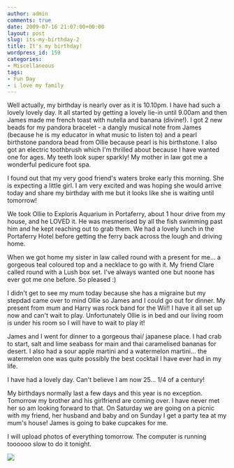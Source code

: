 ```yaml
---
author: admin
comments: true
date: 2009-07-16 21:07:00+00:00
layout: post
slug: its-my-birthday-2
title: It's my birthday!
wordpress_id: 159
categories:
- Miscellaneous
tags:
- Fun Day
- i love my family
---
```


Well actually, my birthday is nearly over as it is 10.10pm.  I have had such a lovely lovely day.  It all started by getting a lovely lie-in until 9.00am and then James made me french toast with nutella and banana (divine!).  I got 2 new beads for my pandora bracelet - a dangly musical note from James (because he is my educator in what music to listen to) and a pearl birthstone pandora bead from Ollie because pearl is his birthstone.  I also got an electric toothbrush which I'm thrilled about because I have wanted one for ages.  My teeth look super sparkly!  My mother in law got me a wonderful pedicure foot spa.  
  
I found out that my very good friend's waters broke early this morning.  She is expecting a little girl.  I am very excited and was hoping she would arrive today and share my birthday with me but it looks like she is waiting until tomorrow!  
  
We took Ollie to Exploris Aquarium in Portaferry, about 1 hour drive from my house, and he LOVED it.  He was mesmerised by all the fish swimming past him and he kept reaching out to grab them.  We had a lovely lunch in the Portaferry Hotel before getting the ferry back across the lough and driving home.  
  
When we got home my sister in law called round with a present for me... a gorgeous teal coloured top and a necklace to go with it.  My friend Clare called round with a Lush box set.  I've always wanted one but noone has ever got me one before.  So pleased :)  
  
I didn't get to see my mum today because she has a migraine but my stepdad came over to mind Ollie so James and I could go out for dinner.  My present from mum and Harry was rock band for the Wii!!  I have it all set up now and can't wait to play.  Unfortunately Ollie is in bed and our living room is under his room so I will have to wait to play it!  
  
James and I went for dinner to a gorgeous thai/ japanese place.  I had crab to start, salt and lime seabass for main and thai caramelised bananas for desert.  I also had a sour apple martini and a watermelon martini... the watermelon one was quite possibly the best cocktail I have ever had in my life.  
  
I have had a lovely day.  Can't believe I am now 25... 1/4 of a century!  
  
My birthdays normally last a few days and this year is no exception.  Tomorrow my brother and his girlfriend are coming over.  I have never met her so am looking forward to that.  On Saturday we are going on a picnic with my friend, her husband and baby and on Sunday I get a party tea at my mum's house!  James is going to bake cupcakes for me.  
  
I will upload photos of everything tomorrow.  The computer is running toooooo slow to do it tonight.

![](https://blogger.googleusercontent.com/tracker/251139911615938991-8908731347386465991?l=www.outmumbered.com)
